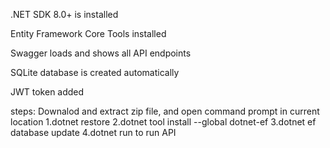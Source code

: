  .NET SDK 8.0+ is installed

 Entity Framework Core Tools installed

 Swagger loads and shows all API endpoints

 SQLite database is created automatically

JWT token added

steps:
    Downalod and extract zip file,
 and open command prompt in current location
  1.dotnet restore
  2.dotnet tool install --global dotnet-ef
  3.dotnet ef database update
  4.dotnet run to run API
  

